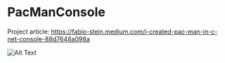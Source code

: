 # PacManConsole
Project article: https://fabio-stein.medium.com/i-created-pac-man-in-c-net-console-88d7648a098a

![Alt Text](https://media.giphy.com/media/zVGtbrzEtMfLUPlebo/giphy.gif)
